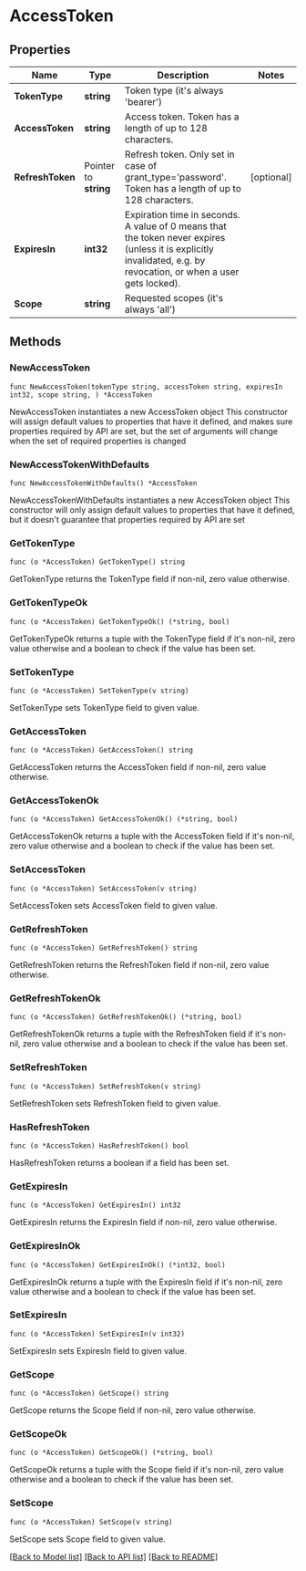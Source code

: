 # AccessToken

## Properties

Name | Type | Description | Notes
------------ | ------------- | ------------- | -------------
**TokenType** | **string** | Token type (it&#39;s always &#39;bearer&#39;) | 
**AccessToken** | **string** | Access token. Token has a length of up to 128 characters. | 
**RefreshToken** | Pointer to **string** | Refresh token. Only set in case of grant_type&#x3D;&#39;password&#39;. Token has a length of up to 128 characters. | [optional] 
**ExpiresIn** | **int32** | Expiration time in seconds. A value of 0 means that the token never expires (unless it is explicitly invalidated, e.g. by revocation, or when a user gets locked). | 
**Scope** | **string** | Requested scopes (it&#39;s always &#39;all&#39;) | 

## Methods

### NewAccessToken

`func NewAccessToken(tokenType string, accessToken string, expiresIn int32, scope string, ) *AccessToken`

NewAccessToken instantiates a new AccessToken object
This constructor will assign default values to properties that have it defined,
and makes sure properties required by API are set, but the set of arguments
will change when the set of required properties is changed

### NewAccessTokenWithDefaults

`func NewAccessTokenWithDefaults() *AccessToken`

NewAccessTokenWithDefaults instantiates a new AccessToken object
This constructor will only assign default values to properties that have it defined,
but it doesn't guarantee that properties required by API are set

### GetTokenType

`func (o *AccessToken) GetTokenType() string`

GetTokenType returns the TokenType field if non-nil, zero value otherwise.

### GetTokenTypeOk

`func (o *AccessToken) GetTokenTypeOk() (*string, bool)`

GetTokenTypeOk returns a tuple with the TokenType field if it's non-nil, zero value otherwise
and a boolean to check if the value has been set.

### SetTokenType

`func (o *AccessToken) SetTokenType(v string)`

SetTokenType sets TokenType field to given value.


### GetAccessToken

`func (o *AccessToken) GetAccessToken() string`

GetAccessToken returns the AccessToken field if non-nil, zero value otherwise.

### GetAccessTokenOk

`func (o *AccessToken) GetAccessTokenOk() (*string, bool)`

GetAccessTokenOk returns a tuple with the AccessToken field if it's non-nil, zero value otherwise
and a boolean to check if the value has been set.

### SetAccessToken

`func (o *AccessToken) SetAccessToken(v string)`

SetAccessToken sets AccessToken field to given value.


### GetRefreshToken

`func (o *AccessToken) GetRefreshToken() string`

GetRefreshToken returns the RefreshToken field if non-nil, zero value otherwise.

### GetRefreshTokenOk

`func (o *AccessToken) GetRefreshTokenOk() (*string, bool)`

GetRefreshTokenOk returns a tuple with the RefreshToken field if it's non-nil, zero value otherwise
and a boolean to check if the value has been set.

### SetRefreshToken

`func (o *AccessToken) SetRefreshToken(v string)`

SetRefreshToken sets RefreshToken field to given value.

### HasRefreshToken

`func (o *AccessToken) HasRefreshToken() bool`

HasRefreshToken returns a boolean if a field has been set.

### GetExpiresIn

`func (o *AccessToken) GetExpiresIn() int32`

GetExpiresIn returns the ExpiresIn field if non-nil, zero value otherwise.

### GetExpiresInOk

`func (o *AccessToken) GetExpiresInOk() (*int32, bool)`

GetExpiresInOk returns a tuple with the ExpiresIn field if it's non-nil, zero value otherwise
and a boolean to check if the value has been set.

### SetExpiresIn

`func (o *AccessToken) SetExpiresIn(v int32)`

SetExpiresIn sets ExpiresIn field to given value.


### GetScope

`func (o *AccessToken) GetScope() string`

GetScope returns the Scope field if non-nil, zero value otherwise.

### GetScopeOk

`func (o *AccessToken) GetScopeOk() (*string, bool)`

GetScopeOk returns a tuple with the Scope field if it's non-nil, zero value otherwise
and a boolean to check if the value has been set.

### SetScope

`func (o *AccessToken) SetScope(v string)`

SetScope sets Scope field to given value.



[[Back to Model list]](../README.md#documentation-for-models) [[Back to API list]](../README.md#documentation-for-api-endpoints) [[Back to README]](../README.md)



